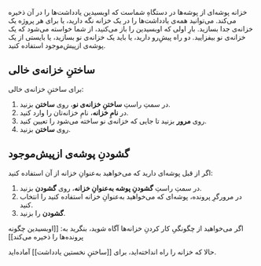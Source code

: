 خزانه پوشه‌ای از پوشه‌ها در دستگاهِ شماست که اوبسیدین یادداشت‌ها را در آن ذخیره می‌کند. می‌توانید همه‌ی یادداشت‌ها را در یک خزانه نگه دارید، یا برای هر پروژه یک خزانه‌ی جدا بسازید.
بارِ اولی که اوبسیدین را باز می‌کنید، از شما خواسته می‌شود که یک خزانه‌ی نو بیفزایید. دو راه پیشِ‌رو دارید، یا باید یک خزانه‌ی نو بسازید، یا بایستی از یک پوشه‌ی ازپیش‌موجود استفاده کنید.
## ساختنِ خزانه‌ی خالی

برای ساختنِ خزانه‌ی خالی:
1. در سمتِ راستِ **ساختنِ خزانه‌ی نو**، روی **ساختن** بزنید.
2. در **نامِ خزانه**، نامِ خزانه‌تان را وارد کنید.
3. روی **مرور** بزنید تا جایی که خزانه‌ی نو ساخته می‌شود را تعیین کنید.
4. روی **ساختن** بزنید.
## گشودنِ پوشه‌ی ازپیش‌موجود

اگر از قبل پوشه‌ای دارید که می‌خواهید به‌عنوانِ خزانه از آن استفاده کنید:

1. در سمتِ راستِ **گشودنِ پوشه به‌عنوانِ خزانه**، روی **گشودن** بزنید.
2. در مرورگرِ پرونده، پوشه‌ای که می‌خواهید به‌عنوانِ خزانه استفاده کنید را انتخاب کنید.
3. **گشودن** را بزنید.

اگر می‌خواهید از چگونگیِ کار کردنِ خزانه‌ها آگاه شوید، بنگرید به: [[اوبسیدین چگونه پرونده‌ها را ذخیره می‌کند]]

حالا که خزانه را راه انداخته‌اید، برای [[ساختنِ نخستین یادداشت]] آماده‌اید.